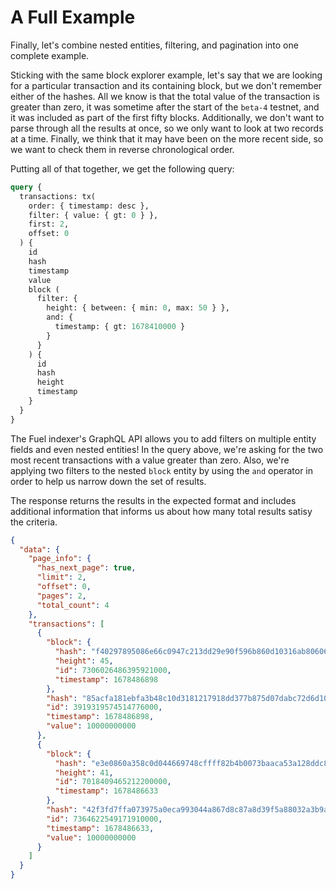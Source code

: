 # A Full Example

Finally, let's combine nested entities, filtering, and pagination into one complete example.

Sticking with the same block explorer example, let's say that we are looking for a particular transaction and its containing block, but we don't remember either of the hashes. All we know is that the total value of the transaction is greater than zero, it was sometime after the start of the `beta-4` testnet, and it was included as part of the first fifty blocks. Additionally, we don't want to parse through all the results at once, so we only want to look at two records at a time. Finally, we think that it may have been on the more recent side, so we want to check them in reverse chronological order.

Putting all of that together, we get the following query:

```graphql
query {
  transactions: tx(
    order: { timestamp: desc },
    filter: { value: { gt: 0 } },
    first: 2,
    offset: 0
  ) {
    id
    hash
    timestamp
    value
    block (
      filter: { 
        height: { between: { min: 0, max: 50 } }, 
        and: { 
          timestamp: { gt: 1678410000 } 
        }
      } 
    ) {
      id
      hash
      height
      timestamp
    }
  }
}
```

The Fuel indexer's GraphQL API allows you to add filters on multiple entity fields and even nested entities! In the query above, we're asking for the two most recent transactions with a value greater than zero. Also, we're applying two filters to the nested `block` entity by using the `and` operator in order to help us narrow down the set of results.

The response returns the results in the expected format and includes additional information that informs us about how many total results satisy the criteria.

```json
{
  "data": {
    "page_info": {
      "has_next_page": true,
      "limit": 2,
      "offset": 0,
      "pages": 2,
      "total_count": 4
    },
    "transactions": [
      {
        "block": {
          "hash": "f40297895086e66c0947c213dd29e90f596b860d10316ab806064608dd2580cd",
          "height": 45,
          "id": 7306026486395921000,
          "timestamp": 1678486898
        },
        "hash": "85acfa181ebfa3b48c10d3181217918dd377b875d07dabc72d6d1081e4c52713",
        "id": 3919319574514776000,
        "timestamp": 1678486898,
        "value": 10000000000
      },
      {
        "block": {
          "hash": "e3e0860a358c0d044669748cffff82b4b0073baaca53a128ddc8ce3757ae3988",
          "height": 41,
          "id": 7018409465212200000,
          "timestamp": 1678486633
        },
        "hash": "42f3fd7ffa073975a0eca993044a867d8c87a8d39f5a88032a3b9aba213f6102",
        "id": 7364622549171910000,
        "timestamp": 1678486633,
        "value": 10000000000
      }
    ]
  }
}
```
